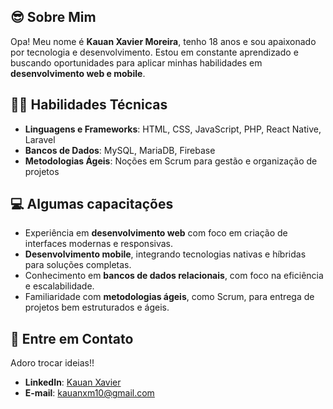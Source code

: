 
## 😎 Sobre Mim 
Opa! Meu nome é **Kauan Xavier Moreira**, tenho 18 anos e sou apaixonado por tecnologia e desenvolvimento. Estou em constante aprendizado e buscando oportunidades para aplicar minhas habilidades em **desenvolvimento web e mobile**.

## 🧑‍💻 Habilidades Técnicas 
- **Linguagens e Frameworks**: HTML, CSS, JavaScript, PHP, React Native, Laravel   
- **Bancos de Dados**: MySQL, MariaDB, Firebase  
- **Metodologias Ágeis**: Noções em Scrum para gestão e organização de projetos  

## 💻 Algumas capacitações 
- Experiência em **desenvolvimento web** com foco em criação de interfaces modernas e responsivas.  
- **Desenvolvimento mobile**, integrando tecnologias nativas e híbridas para soluções completas.  
- Conhecimento em **bancos de dados relacionais**, com foco na eficiência e escalabilidade.  
- Familiaridade com **metodologias ágeis**, como Scrum, para entrega de projetos bem estruturados e ágeis.    

## 📧 Entre em Contato 
Adoro trocar ideias!!  

- **LinkedIn**: [Kauan Xavier](https://www.linkedin.com/in/kauan-xavier-a49635280)  
- **E-mail**: kauanxm10@gmail.com 

